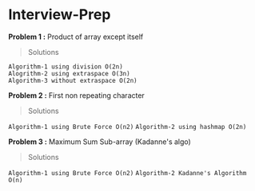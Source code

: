 # Interview-Prep #

**Problem 1 :**  Product of array except itself 

>Solutions <br>

`Algorithm-1 using division O(2n)`<br>
`Alogrithm-2 using extraspace O(3n)`<br>
`Algorithm-3 without extraspace O(2n)`<br>

**Problem 2 :** First non repeating character

>Solutions<br>

`Algorithm-1 using Brute Force O(n2)`
`Algorithm-2 using hashmap O(2n)`

**Problem 3 :** Maximum Sum Sub-array (Kadanne's algo)
>Solutions<br>

`Algorithm-1 using Brute Force O(n2)`
`Algorithm-2 Kadanne's Algorithm O(n)`
